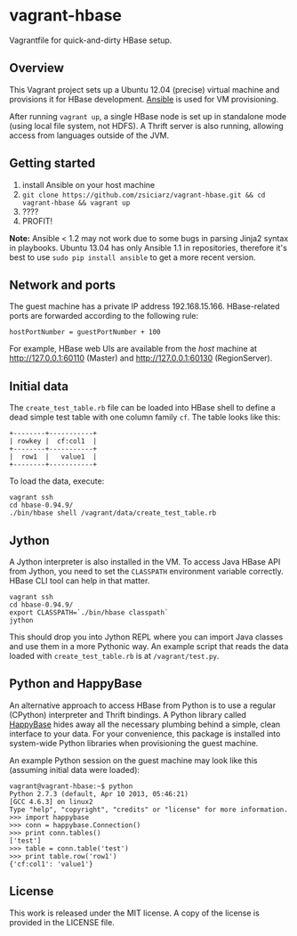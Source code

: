 vagrant-hbase
=============

Vagrantfile for quick-and-dirty HBase setup.

Overview
--------

This Vagrant project sets up a Ubuntu 12.04 (precise) virtual machine and
provisions it for HBase development. [Ansible](http://www.ansibleworks.com/)
is used for VM provisioning.

After running `vagrant up`, a single HBase node is set up in standalone mode
(using local file system, not HDFS). A Thrift server is also running,
allowing access from languages outside of the JVM.

Getting started
---------------

1. install Ansible on your host machine
2. `git clone https://github.com/zsiciarz/vagrant-hbase.git && cd vagrant-hbase && vagrant up`
3. ????
4. PROFIT!

**Note:** Ansible < 1.2 may not work due to some bugs in parsing Jinja2 syntax
in playbooks. Ubuntu 13.04 has only Ansible 1.1 in repositories, therefore
it's best to use `sudo pip install ansible` to get a more recent version.

Network and ports
-----------------

The guest machine has a private IP address 192.168.15.166. HBase-related
ports are forwarded according to the following rule:

    hostPortNumber = guestPortNumber + 100

For example, HBase web UIs are available from the *host* machine at
http://127.0.0.1:60110 (Master) and http://127.0.0.1:60130 (RegionServer).

Initial data
------------

The `create_test_table.rb` file can be loaded into HBase shell to define
a dead simple test table with one column family `cf`. The table looks like this:

    +--------+-----------+
    | rowkey |  cf:col1  |
    +--------+-----------+
    |  row1  |   value1  |
    +--------+-----------+

To load the data, execute:

    vagrant ssh
    cd hbase-0.94.9/
    ./bin/hbase shell /vagrant/data/create_test_table.rb

Jython
------

A Jython interpreter is also installed in the VM. To access Java HBase API
from Jython, you need to set the `CLASSPATH` environment variable correctly.
HBase CLI tool can help in that matter.

    vagrant ssh
    cd hbase-0.94.9/
    export CLASSPATH=`./bin/hbase classpath`
    jython

This should drop you into Jython REPL where you can import Java classes
and use them in a more Pythonic way. An example script that reads the data
loaded with `create_test_table.rb` is at `/vagrant/test.py`.

Python and HappyBase
--------------------

An alternative approach to access HBase from Python is to use a regular
(CPython) interpreter and Thrift bindings. A Python library called
[HappyBase](https://pypi.python.org/pypi/happybase/) hides away all the
necessary plumbing behind a simple, clean interface to your data. For
your convenience, this package is installed into system-wide Python libraries
when provisioning the guest machine.

An example Python session on the guest machine may look like this (assuming
initial data were loaded):

    vagrant@vagrant-hbase:~$ python
    Python 2.7.3 (default, Apr 10 2013, 05:46:21)
    [GCC 4.6.3] on linux2
    Type "help", "copyright", "credits" or "license" for more information.
    >>> import happybase
    >>> conn = happybase.Connection()
    >>> print conn.tables()
    ['test']
    >>> table = conn.table('test')
    >>> print table.row('row1')
    {'cf:col1': 'value1'}

License
-------

This work is released under the MIT license. A copy of the license is provided
in the LICENSE file.
